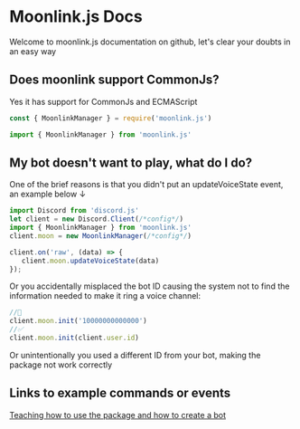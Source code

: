 # Moonlink.js Docs 
Welcome to moonlink.js documentation on github, let's clear your doubts in an easy way
## Does moonlink support CommonJs?
Yes it has support for CommonJs and ECMAScript 
```js
const { MoonlinkManager } = require('moonlink.js')
```
```js
import { MoonlinkManager } from 'moonlink.js'
```
## My bot doesn't want to play, what do I do?
One of the brief reasons is that you didn't put an updateVoiceState event, an example below ↓
```js
import Discord from 'discord.js'
let client = new Discord.Client(/*config*/)
import { MoonlinkManager } from 'moonlink.js'
client.moon = new MoonlinkManager(/*config*/)

client.on('raw', (data) => {
   client.moon.updateVoiceState(data)
});

```
Or you accidentally misplaced the bot ID causing the system not to find the information needed to make it ring a voice channel:
```js
//🚫
client.moon.init('10000000000000')
//✅
client.moon.init(client.user.id)
```
Or unintentionally you used a different ID from your bot, making the package not work correctly

## Links to example commands or events 
[Teaching how to use the package and how to create a bot](https://github.com/1Lucas1apk/moonlink.js/blob/master/docs/starting.md#learning-to-use-moonlinkjs)
